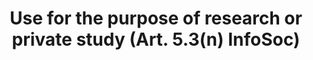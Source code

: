 ---
title: "Use for the purpose of research or private study (Art. 5.3(n) InfoSoc)"
short: "info53n"
draft: "false"
summary: "This (optional) exception or limitation allows reproduction, communication to the public or making available to the public - by publicly accessible cultural heritage institutions (libraries, museums and archives) and educational establishments - of works and other subject matter (other than databases and software) contained in their collections, which are not subject to purchase or licensing terms. The beneficiaries of the exception can give access to these works to individual members of the public by dedicated terminals on their premises, for the purpose of research or private study only."
more: "The limitation covers acts of reproduction necessary for the purpose of making works available to users by means of dedicated terminals (digitisation), but does not extend to acts such as the printing out of works on paper or their storage on a USB stick, carried out by users. The concept of ‘purchase or licensing terms’ is interpreted by the EU Court of Justice in Ulmer (Case C-117/13) as a concluded licensing agreement in respect of the work in question."
linklaw: ""
---
